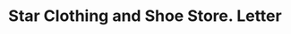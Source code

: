 ---
doi: 10.7916/D88P7BNQ
date_other: '1910'
date_other_textual: 1910-1919
form: correspondence
genre:
- Letters (correspondence)
name:
- Star Clothing and Shoe Store
object_in_context_url: https://biggert.cul.columbia.edu/items/view/ave_biggert_01354
subject_hierarchical_geographic:
- Bangor, Pennsylvania, United States
subject_name:
- Star Clothing and Shoe Store
title: Star Clothing and Shoe Store. Letter
sort_title: Star Clothing and Shoe Store. Letter
call_number: ave_biggert_01354
coordinates:
- 40.86666666666667,-75.21083333333334
pid: ave_biggert_01354
identifiers: ave_biggert_01354
canvas_id: ldpd:396616
permalink: "/items/ave_biggert_01354/"
layout: iiif-image-page
---